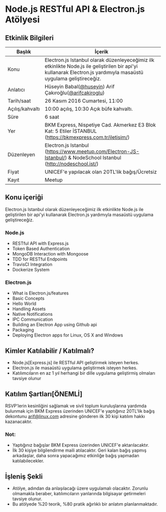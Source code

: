 # Node.js RESTful API & Electron.js Atölyesi

## Etkinlik Bilgileri

Başlık | İçerik
--- | ---
Konu | Electron.js Istanbul olarak düzenleyeceğimiz ilk etkinlikte Node.js ile geliştirilen bir api'yi kullanarak Electron.js yardımıyla masaüstü uygulama geliştireceğiz.
Anlatıcı |	Hüseyin Babal([@huseyin](https://github.com/huseyinbabal)) Arif Çakıroğlu([@arifcakiroglu](https://github.com/arifcakiroglu))
Tarih/saat	| 26 Kasım 2016 Cumartesi, 11:00
Açılış/kahvaltı | 10:00 açılış, 10:30 Açık büfe kahvaltı.
Süre	|	6 saat
Yer	|	BKM Express, Nispetiye Cad. Akmerkez E3 Blok Kat: 5 Etiler İSTANBUL (https://bkmexpress.com.tr/iletisim/)
Düzenleyen	| Electron.js Istanbul (https://www.meetup.com/Electron-JS-Istanbul/) & NodeSchool Istanbul (http://nodeschool.ist/)
Fiyat | UNICEF'e yapılacak olan 20TL'lik bağış/Ücretsiz
Kayıt | Meetup


## Konu içeriği
Electron.js Istanbul olarak düzenleyeceğimiz ilk etkinlikte Node.js ile geliştirilen bir api'yi kullanarak Electron.js yardımıyla masaüstü uygulama geliştireceğiz.

### Node.js

* RESTful API with Express.js
* Token Based Authentication
* MongoDB Interaction with Mongoose
* TDD for RESTful Endpoints
* TravisCI Integration
* Dockerize System


### Electron.js 

* What is Electron.js/features
* Basic Concepts
* Hello World
* Handling Assets
* Native Notifications
* IPC Communication
* Building an Electron App using Github api
* Packaging
* Deploying Electron apps for Linux, OS X and Windows
 
## Kimler Katılabilir / Katılmalı?
* Node.js[Express.js] ile  RESTful API geliştirmek isteyen herkes.
* Electron.js ile masaüstü uygulama geliştirmek isteyen herkes.
* Katılımcıların en az 1 yıl herhangi bir dille uygulama geliştirmiş olmaları tavsiye olunur

## Katılım Şartları[ÖNEMLİ]

RSVP'lerin kesinliğini sağlamak ve sivil toplum kuruluşlarına yardımda bulunmak için BKM Express üzerinden UNICEF'e yaptığınız 20TL'lik bağış dekontunu arif@linux.com adresine gönderen ilk 30 kişi katılım hakkı kazanacaktır. 

### Not: 
* Yaptığınız bağışlar BKM Express üzerinden UNICEF'e aktarılacaktır.
* İlk 30 kişiye bilgilendirme maili atılacaktır. Geri kalan bağış yapmış arkadaşlar, daha sonra yapacağımız etkinliğe bağış yapmadan katılabilecekler.


## İşleniş Şekli
* Atölye, adından da anlaşılacağı üzere uygulamalı olacaktır. Zorunlu olmamakla beraber, katılımcıların yanlarında bilgisayar getirmeleri tavsiye olunur.
* Bu atölyede %20 teorik, %80 pratik ağırlıklı bir anlatım planlanmaktadır.

